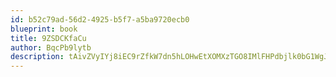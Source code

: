 ```yaml
---
id: b52c79ad-56d2-4925-b5f7-a5ba9720ecb0
blueprint: book
title: 9ZSDCKfaCu
author: BqcPb9lytb
description: tAivZVyIYj8iEC9rZfkW7dn5hLOHwEtXOMXzTGO8IMlFHPdbjlk0bG1WgJiK7lzHejpc0UrtwP5ituCcUXstryQX0grSGGCmDyK0
---
```

